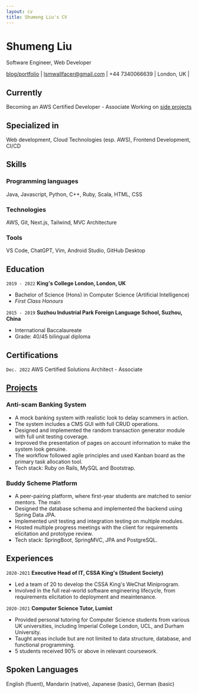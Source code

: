 ```yaml
---
layout: cv
title: Shumeng Liu's CV
---
```

# Shumeng Liu
Software Engineer, Web Developer

<div id="webaddress">
<a href="https://www.shuyunthewf.com">blog/portfolio</a> | 
<a href="lsmwallfacer@gmail.com">lsmwallfacer@gmail.com</a> | 
<span>+44 7340066639</span> | 
<span>London, UK</span> | 
</div>

## Currently

Becoming an AWS Certified Developer - Associate 
Working on [side projects](https://www.shuyunthewf.com/projects)

## Specialized in

Web development, Cloud Technologies (esp. AWS), Frontend Development, CI/CD

## Skills
### Programming languages
Java, Javascript, Python, C++, Ruby, Scala, HTML, CSS
### Technologies
AWS, Git, Next.js, Tailwind, MVC Architecture
### Tools
VS Code, ChatGPT, Vim, Android Studio, GitHub Desktop 

## Education

`2019 - 2022`
__King's College London, London, UK__
- Bachelor of Science (Hons) in Computer Science (Artificial Intelligence)
- *First Class Honours*

`2015 - 2019`
__Suzhou Industrial Park Foreign Language School, Suzhou, China__
- International Baccalaureate
- Grade: 40/45 bilingual diploma

## Certifications
`Dec. 2022`
AWS Certified Solutions Architect - Associate 


## [Projects](https://www.shuyunthewf.com/projects)

### Anti-scam Banking System
- A mock banking system with realistic look to delay scammers in action.
- The system includes a CMS GUI with full CRUD operations.
- Designed and implemented the random transaction generator module with full unit testing coverage.
- Improved the presentation of pages on account information to make the system look genuine.
- The workflow followed agile principles and used Kanban board as the primary task allocation tool.
- Tech stack: Ruby on Rails, MySQL and Bootstrap.

### Buddy Scheme Platform
- A peer-pairing platform, where first-year students are matched to senior mentors. The main
- Designed the database schema and implemented the backend using Spring Data JPA.
- Implemented unit testing and integration testing on multiple modules.
- Hosted multiple progress meetings with the client for requirements elicitation and prototype review.
- Tech stack: SpringBoot, SpringMVC, JPA and PostgreSQL.

## Experiences
`2020-2021`
__Executive Head of IT, CSSA King's (Student Society)__
- Led a team of 20 to develop the CSSA King's WeChat Miniprogram.
- Involved in the full real-world software engineering lifecycle, from requirements elicitation to deployment and meaintenance.

`2020-2021`
__Computer Science Tutor, Lumist__
- Provided personal tutoring for Computer Science students from various UK universities, including Imperial College London, UCL, and Durham University.
- Taught areas include but are not limited to data structure, database, and functional programming.
- 5 students received 90% or above in relevant coursework.
## Spoken Languages
English (fluent), Mandarin (native), Japanese (basic), German (basic)



